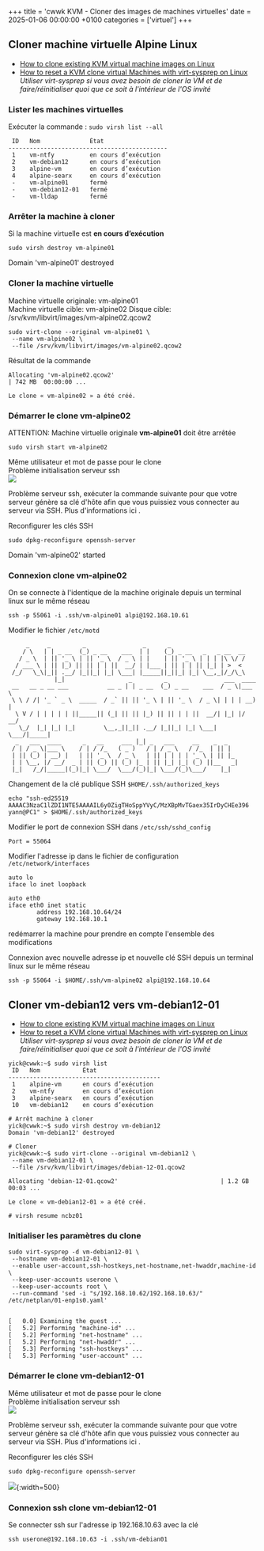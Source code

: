 +++
title = 'cwwk KVM - Cloner des images de machines virtuelles'
date = 2025-01-06 00:00:00 +0100
categories = ['virtuel']
+++
## Cloner machine virtuelle Alpine Linux

* [How to clone existing KVM virtual machine images on Linux](https://www.cyberciti.biz/faq/how-to-clone-existing-kvm-virtual-machine-images-on-linux/)
* [How to reset a KVM clone virtual Machines with virt-sysprep on Linux](https://www.cyberciti.biz/faq/reset-a-kvm-clone-virtual-machines-with-virt-sysprep-on-linux/)  
*Utiliser virt-sysprep si vous avez besoin de cloner la VM et de faire/réinitialiser quoi que ce soit à l'intérieur de l'OS invité*

### Lister les machines virtuelles

Exécuter la commande : `sudo virsh list --all`

```
 ID   Nom              État
---------------------------------------------
 1    vm-ntfy          en cours d’exécution
 2    vm-debian12      en cours d’exécution
 3    alpine-vm        en cours d’exécution
 4    alpine-searx     en cours d’exécution
 -    vm-alpine01      fermé
 -    vm-debian12-01   fermé
 -    vm-lldap         fermé
```

### Arrêter la machine à cloner

Si la machine virtuelle est **en cours d’exécution**

    sudo virsh destroy vm-alpine01

Domain 'vm-alpine01' destroyed

### Cloner la machine virtuelle

Machine virtuelle originale: vm-alpine01  
Machine virtuelle cible: vm-alpine02
Disque cible: /srv/kvm/libvirt/images/vm-alpine02.qcow2 

```
sudo virt-clone --original vm-alpine01 \
 --name vm-alpine02 \
 --file /srv/kvm/libvirt/images/vm-alpine02.qcow2
```

Résultat de la commande

```
Allocating 'vm-alpine02.qcow2'                                            | 742 MB  00:00:00 ... 

Le clone « vm-alpine02 » a été créé.
```

### Démarrer le clone vm-alpine02

ATTENTION: Machine virtuelle originale **vm-alpine01** doit être arrêtée

    sudo virsh start vm-alpine02

Même utilisateur et mot de passe pour le clone  
Problème initialisation serveur ssh   
![](clone-debian.png)  

Problème serveur ssh, exécuter la commande suivante pour que votre serveur génère sa clé d'hôte afin que vous puissiez vous connecter au serveur via SSH. Plus d'informations ici .

Reconfigurer les clés SSH

    sudo dpkg-reconfigure openssh-server

Domain 'vm-alpine02' started

### Connexion clone vm-alpine02

On se connecte à l'identique de la machine originale depuis un terminal linux sur le même réseau

    ssh -p 55061 -i .ssh/vm-alpine01 alpi@192.168.10.61

Modifier le fichier `/etc/motd`

```
     _     _         _                _      _                          
    / \   | | _ __  (_) _ __    ___  | |    (_) _ __   _   _ __  __     
   / _ \  | || '_ \ | || '_ \  / _ \ | |    | || '_ \ | | | |\ \/ /     
  / ___ \ | || |_) || || | | ||  __/ | |___ | || | | || |_| | >  <      
 /_/   \_\|_|| .__/ |_||_| |_| \___| |_____||_||_| |_| \__,_|/_/\_\     
             |_|                  _         _                ___  ____  
 __   __ _ __ ___           __ _ | | _ __  (_) _ __    ___  / _ \|___ \ 
 \ \ / /| '_ ` _ \  _____  / _` || || '_ \ | || '_ \  / _ \| | | | __) |
  \ V / | | | | | ||_____|| (_| || || |_) || || | | ||  __/| |_| |/ __/ 
   \_/  |_| |_| |_|        \__,_||_|| .__/ |_||_| |_| \___| \___/|_____|
  _   ___  ____      _   __     ___ |_| _   ___     __    _  _          
 / | / _ \|___ \    / | / /_   ( _ )   / | / _ \   / /_  | || |         
 | || (_) | __) |   | || '_ \  / _ \   | || | | | | '_ \ | || |_        
 | | \__, |/ __/  _ | || (_) || (_) |_ | || |_| |_| (_) ||__   _|       
 |_|   /_/|_____|(_)|_| \___/  \___/(_)|_| \___/(_)\___/    |_|         
```

Changement de la clé publique SSH `$HOME/.ssh/authorized_keys`

    echo "ssh-ed25519 AAAAC3NzaC1lZDI1NTE5AAAAIL6y0ZigTHoSppYVyC/MzXBpMvTGaex35IrDyCHEe396 yann@PC1" > $HOME/.ssh/authorized_keys

Modifier le port de connexion SSH dans `/etc/ssh/sshd_config`

    Port = 55064    

Modifier l'adresse ip dans le  fichier de configuration `/etc/network/interfaces` 

```
auto lo
iface lo inet loopback

auto eth0
iface eth0 inet static
        address 192.168.10.64/24
        gateway 192.168.10.1
```

redémarrer la machine pour prendre en compte l'ensemble des modifications

Connexion avec nouvelle adresse ip et nouvelle clé SSH depuis un terminal linux sur le même réseau

    ssh -p 55064 -i $HOME/.ssh/vm-alpine02 alpi@192.168.10.64

## Cloner vm-debian12 vers vm-debian12-01

* [How to clone existing KVM virtual machine images on Linux](https://www.cyberciti.biz/faq/how-to-clone-existing-kvm-virtual-machine-images-on-linux/)
* [How to reset a KVM clone virtual Machines with virt-sysprep on Linux](https://www.cyberciti.biz/faq/reset-a-kvm-clone-virtual-machines-with-virt-sysprep-on-linux/)  
*Utiliser virt-sysprep si vous avez besoin de cloner la VM et de faire/réinitialiser quoi que ce soit à l'intérieur de l'OS invité*


```
yick@cwwk:~$ sudo virsh list
 ID   Nom            État
-------------------------------------------
 1    alpine-vm      en cours d’exécution
 2    vm-ntfy        en cours d’exécution
 3    alpine-searx   en cours d’exécution
 10   vm-debian12    en cours d’exécution

# Arrêt machine à cloner
yick@cwwk:~$ sudo virsh destroy vm-debian12
Domain 'vm-debian12' destroyed

# Cloner
yick@cwwk:~$ sudo virt-clone --original vm-debian12 \
 --name vm-debian12-01 \
 --file /srv/kvm/libvirt/images/debian-12-01.qcow2

Allocating 'debian-12-01.qcow2'                             | 1.2 GB  00:03 ... 

Le clone « vm-debian12-01 » a été créé.

# virsh resume ncbz01
```

### Initialiser les paramètres du clone

```
sudo virt-sysprep -d vm-debian12-01 \
 --hostname vm-debian12-01 \
 --enable user-account,ssh-hostkeys,net-hostname,net-hwaddr,machine-id \
 --keep-user-accounts userone \
 --keep-user-accounts root \
 --run-command 'sed -i "s/192.168.10.62/192.168.10.63/" /etc/netplan/01-enp1s0.yaml'


[   0.0] Examining the guest ...
[   5.2] Performing "machine-id" ...
[   5.2] Performing "net-hostname" ...
[   5.2] Performing "net-hwaddr" ...
[   5.3] Performing "ssh-hostkeys" ...
[   5.3] Performing "user-account" ...
```

### Démarrer le clone vm-debian12-01

Même utilisateur et mot de passe pour le clone  
Problème initialisation serveur ssh   
![](clone-debian.png)  

Problème serveur ssh, exécuter la commande suivante pour que votre serveur génère sa clé d'hôte afin que vous puissiez vous connecter au serveur via SSH. Plus d'informations ici .

Reconfigurer les clés SSH

    sudo dpkg-reconfigure openssh-server

![](ssh-secure-01.png){:width=500}

### Connexion ssh clone vm-debian12-01

Se connecter ssh sur l'adresse ip 192.168.10.63 avec la clé 

    ssh userone@192.168.10.63 -i .ssh/vm-debian01

